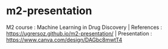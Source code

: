 # m2-presentation
M2 course : Machine Learning in Drug Discovery
| References : https://ugrersoz.github.io/m2-presentation/
| Presentation : https://www.canva.com/design/DAGbc8mwtT4

